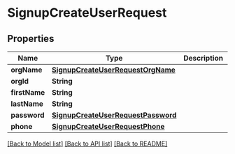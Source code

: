 # SignupCreateUserRequest

## Properties
Name | Type | Description | Notes
------------ | ------------- | ------------- | -------------
**orgName** | [**SignupCreateUserRequestOrgName**](SignupCreateUserRequestOrgName.md) |  | [optional] 
**orgId** | **String** |  | 
**firstName** | **String** |  | 
**lastName** | **String** |  | 
**password** | [**SignupCreateUserRequestPassword**](SignupCreateUserRequestPassword.md) |  | [optional] 
**phone** | [**SignupCreateUserRequestPhone**](SignupCreateUserRequestPhone.md) |  | [optional] 

[[Back to Model list]](../README.md#documentation-for-models) [[Back to API list]](../README.md#documentation-for-api-endpoints) [[Back to README]](../README.md)


